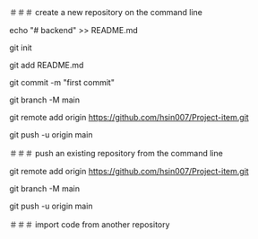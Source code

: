 ＃＃＃ create a new repository on the command line

echo "# backend" >> README.md

git init

git add README.md

git commit -m "first commit"

git branch -M main

git remote add origin https://github.com/hsin007/Project-item.git

git push -u origin main
	
	
	
		
＃＃＃ push an existing repository from the command line

git remote add origin https://github.com/hsin007/Project-item.git

git branch -M main	

git push -u origin main	
	
	
	
	
＃＃＃ import code from another repository 
